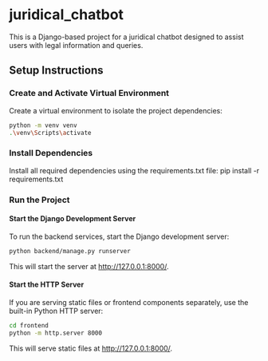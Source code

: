 # juridical_chatbot

This is a Django-based project for a juridical chatbot designed to assist users with legal information and queries.

## Setup Instructions

### Create and Activate Virtual Environment


Create a virtual environment to isolate the project dependencies:
```bash
python -m venv venv
.\venv\Scripts\activate
```

### Install Dependencies

Install all required dependencies using the requirements.txt file:
pip install -r requirements.txt


### Run the Project

#### Start the Django Development Server

To run the backend services, start the Django development server:
```bash
python backend/manage.py runserver
```

This will start the server at http://127.0.0.1:8000/.

#### Start the HTTP Server

If you are serving static files or frontend components separately, use the built-in Python HTTP server:

```bash
cd frontend
python -m http.server 8000
```
This will serve static files at http://127.0.0.1:8000/.
